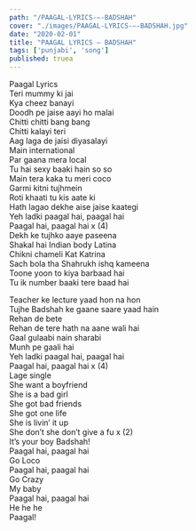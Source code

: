 ```yaml
---
path: "/PAAGAL-LYRICS-–-BADSHAH"
cover: "./images/PAAGAL-LYRICS-–-BADSHAH.jpg"
date: "2020-02-01"
title: "PAAGAL LYRICS – BADSHAH"
tags: ['punjabi', 'song']
published: truea
---
```

  
Paagal Lyrics  
Teri mummy ki jai  
Kya cheez banayi  
Doodh pe jaise aayi ho malai  
Chitti chitti bang bang  
Chitti kalayi teri  
Aag laga de jaisi diyasalayi  
Main international  
Par gaana mera local  
Tu hai sexy baaki hain so so  
Main tera kaka tu meri coco  
Garmi kitni tujhmein  
Roti khaati tu kis aate ki  
Hath lagao dekhe aise jaise kaategi  
Yeh ladki paagal hai, paagal hai  
Paagal hai, paagal hai x (4)  
Dekh ke tujhko aaye paseena  
Shakal hai Indian body Latina  
Chikni chameli Kat Katrina  
Sach bola tha Shahrukh ishq kameena  
Toone yoon to kiya barbaad hai  
Tu ik number baaki tere baad hai  
  
  
  
  
  
  
Teacher ke lecture yaad hon na hon  
Tujhe Badshah ke gaane saare yaad hain  
Rehan de bete  
Rehan de tere hath na aane wali hai  
Gaal gulaabi nain sharabi  
Munh pe gaali hai  
Yeh ladki paagal hai, paagal hai  
Paagal hai, paagal hai x (4)  
Lage single  
She want a boyfriend  
She is a bad girl  
She got bad friends  
She got one life  
She is livin’ it up  
She don’t she don’t give a fu x (2)  
It’s your boy Badshah!  
Paagal hai, paagal hai  
Go Loco  
Paagal hai, paagal hai  
Go Crazy  
My baby  
Paagal hai, paagal hai  
He he he  
Paagal!  
